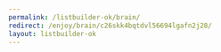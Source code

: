 ```yaml
---
permalink: /listbuilder-ok/brain/
redirect: /enjoy/brain/c26skk4bqtdvl56694lgafn2j28/
layout: listbuilder-ok
---
```

